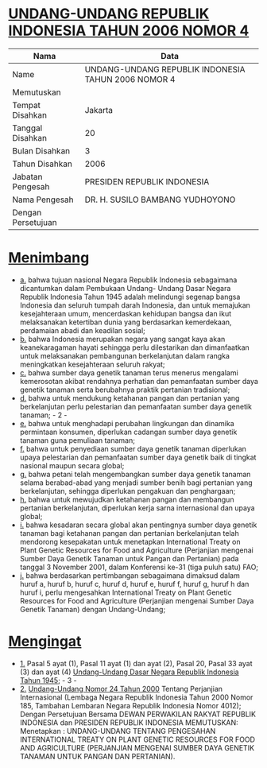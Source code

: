 # [UNDANG-UNDANG REPUBLIK INDONESIA TAHUN 2006 NOMOR 4](http://example.org/legal/document/uu/2006/4)

| Nama | Data |
| ------ | ----- |
|Name|UNDANG-UNDANG REPUBLIK INDONESIA TAHUN 2006 NOMOR 4|
|Memutuskan||
|Tempat Disahkan|Jakarta|
|Tanggal Disahkan|20|
|Bulan Disahkan|3|
|Tahun Disahkan|2006|
|Jabatan Pengesah|PRESIDEN REPUBLIK INDONESIA|
|Nama Pengesah|DR. H. SUSILO BAMBANG YUDHOYONO|
|Dengan Persetujuan||
# [Menimbang](http://example.org/legal/document/uu/2006/4/menimbang)

* [a.](http://example.org/legal/document/uu/2006/4/menimbang/point/a) bahwa tujuan nasional Negara Republik Indonesia sebagaimana dicantumkan dalam Pembukaan Undang- Undang Dasar Negara Republik Indonesia Tahun 1945 adalah melindungi segenap bangsa Indonesia dan seluruh tumpah darah Indonesia, dan untuk memajukan kesejahteraan umum, mencerdaskan kehidupan bangsa dan ikut melaksanakan ketertiban dunia yang berdasarkan kemerdekaan, perdamaian abadi dan keadilan sosial;
* [b.](http://example.org/legal/document/uu/2006/4/menimbang/point/b) bahwa Indonesia merupakan negara yang sangat kaya akan keanekaragaman hayati sehingga perlu dilestarikan dan dimanfaatkan untuk melaksanakan pembangunan berkelanjutan dalam rangka meningkatkan kesejahteraan seluruh rakyat;
* [c.](http://example.org/legal/document/uu/2006/4/menimbang/point/c) bahwa sumber daya genetik tanaman terus menerus mengalami kemerosotan akibat rendahnya perhatian dan pemanfaatan sumber daya genetik tanaman serta berubahnya praktik pertanian tradisional;
* [d.](http://example.org/legal/document/uu/2006/4/menimbang/point/d) bahwa untuk mendukung ketahanan pangan dan pertanian yang berkelanjutan perlu pelestarian dan pemanfaatan sumber daya genetik tanaman; - 2 -
* [e.](http://example.org/legal/document/uu/2006/4/menimbang/point/e) bahwa untuk menghadapi perubahan lingkungan dan dinamika permintaan konsumen, diperlukan cadangan sumber daya genetik tanaman guna pemuliaan tanaman;
* [f.](http://example.org/legal/document/uu/2006/4/menimbang/point/f) bahwa untuk penyediaan sumber daya genetik tanaman diperlukan upaya pelestarian dan pemanfaatan sumber daya genetik baik di tingkat nasional maupun secara global;
* [g.](http://example.org/legal/document/uu/2006/4/menimbang/point/g) bahwa petani telah mengembangkan sumber daya genetik tanaman selama berabad-abad yang menjadi sumber benih bagi pertanian yang berkelanjutan, sehingga diperlukan pengakuan dan penghargaan;
* [h.](http://example.org/legal/document/uu/2006/4/menimbang/point/h) bahwa untuk mewujudkan ketahanan pangan dan membangun pertanian berkelanjutan, diperlukan kerja sarna internasional dan upaya global;
* [i.](http://example.org/legal/document/uu/2006/4/menimbang/point/i) bahwa kesadaran secara global akan pentingnya sumber daya genetik tanaman bagi ketahanan pangan dan pertanian berkelanjutan telah mendorong kesepakatan untuk menetapkan International Treaty on Plant Genetic Resources for Food and Agriculture (Perjanjian mengenai Sumber Daya Genetik Tanaman untuk Pangan dan Pertanian) pada tanggal 3 November 2001, dalam Konferensi ke-31 (tiga puluh satu) FAO;
* [j.](http://example.org/legal/document/uu/2006/4/menimbang/point/j) bahwa berdasarkan pertimbangan sebagaimana dimaksud dalam huruf a, huruf b, huruf c, huruf d, huruf e, huruf f, huruf g, huruf h dan huruf i, perlu mengesahkan International Treaty on Plant Genetic Resources for Food and Agriculture (Perjanjian mengenai Sumber Daya Genetik Tanaman) dengan Undang-Undang;
# [Mengingat](http://example.org/legal/document/uu/2006/4/mengingat)

* [1.](http://example.org/legal/document/uu/2006/4/mengingat/point/0001) Pasal 5 ayat (1), Pasal 11 ayat (1) dan ayat (2), Pasal 20, Pasal 33 ayat (3) dan ayat (4) [Undang-Undang Dasar Negara Republik Indonesia Tahun 1945](http://example.org/legal/document/uu); - 3 -
* [2.](http://example.org/legal/document/uu/2006/4/mengingat/point/0002) [Undang-Undang Nomor 24 Tahun 2000](http://example.org/legal/document/uu/2000/24) Tentang Perjanjian Internasional (Lembaga Negara Republik Indonesia Tahun 2000 Nomor 185, Tambahan Lembaran Negara Republik Indonesia Nomor 4012); Dengan Persetujuan Bersama DEWAN PERWAKILAN RAKYAT REPUBLIK INDONESIA dan PRESIDEN REPUBLIK INDONESIA MEMUTUSKAN: Menetapkan : UNDANG-UNDANG TENTANG PENGESAHAN INTERNATIONAL TREATY ON PLANT GENETIC RESOURCES FOR FOOD AND AGRICULTURE (PERJANJIAN MENGENAI SUMBER DAYA GENETIK TANAMAN UNTUK PANGAN DAN PERTANIAN).